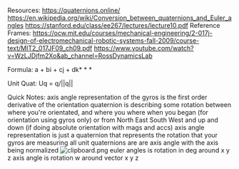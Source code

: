Resources:
https://quaternions.online/
https://en.wikipedia.org/wiki/Conversion_between_quaternions_and_Euler_angles
https://stanford.edu/class/ee267/lectures/lecture10.pdf
Reference Frames:
https://ocw.mit.edu/courses/mechanical-engineering/2-017j-design-of-electromechanical-robotic-systems-fall-2009/course-text/MIT2_017JF09_ch09.pdf
https://www.youtube.com/watch?v=WzLJDjfm2Xo&ab_channel=RossDynamicsLab

Formula:
a + bi + cj + dk* * *

Unit Quat:
Uq = q/||q||

Quick Notes:
axis angle representation of the gyros is the first order derivative of the orientation
quaternion is describing some rotation between where you're orientated, and where you where when you began (for orientation using gyros only) or from     North East South West and up and down (if doing absolute orientation with mags and accs)
axis angle representation is just a quaternion that represents the rotation that your gyros are measuring
all unit quaternions are are axis angle with the axis being normalized
![clipboard.png](inkdrop://file:7ecrDT4im)
euler angles is rotation in deg around x y z
axis angle is rotation w around vector x y z
